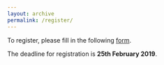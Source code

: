 ```yaml
---
layout: archive
permalink: /register/
---
```


To register, please fill in the following [form](https://goo.gl/forms/0NQREI8sOzLAdNdp1).

The deadline for registration is **25th February 2019**.
